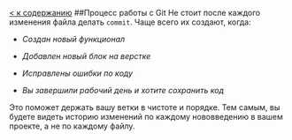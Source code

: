 [< к содержанию](readme.md/)
##Процесс работы с Git
Не стоит после каждого изменения файла делать `commit`. Чаще всего их создают, когда:

- _Создан новый функционал_

- _Добавлен новый блок на верстке_

- _Исправлены ошибки по коду_

- _Вы завершили рабочий день и хотите сохранить код_

Это поможет держать вашу ветки в чистоте и порядке. Тем самым, вы будете видеть историю изменений по каждому нововведению в вашем проекте, а не по каждому файлу.